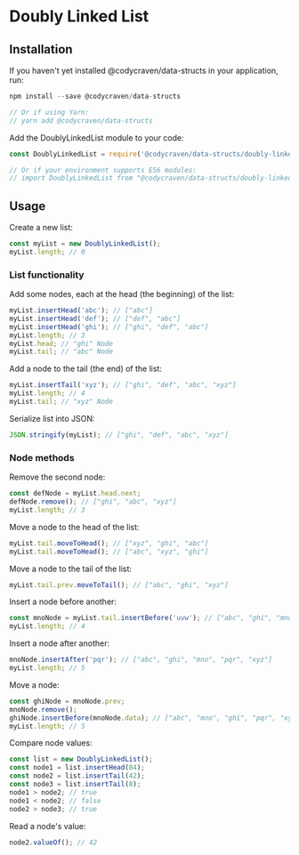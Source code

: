 # Doubly Linked List

## Installation

If you haven't yet installed @codycraven/data-structs in your application, run:

```js
npm install --save @codycraven/data-structs

// Or if using Yarn:
// yarn add @codycraven/data-structs
```

Add the DoublyLinkedList module to your code:

```js
const DoublyLinkedList = require('@codycraven/data-structs/doubly-linked-list');

// Or if your environment supports ES6 modules:
// import DoublyLinkedList from "@codycraven/data-structs/doubly-linked-list"
```

## Usage

Create a new list:

```js
const myList = new DoublyLinkedList();
myList.length; // 0
```

### List functionality

Add some nodes, each at the head (the beginning) of the list:

```js
myList.insertHead('abc'); // ["abc"]
myList.insertHead('def'); // ["def", "abc"]
myList.insertHead('ghi'); // ["ghi", "def", "abc"]
myList.length; // 3
myList.head; // "ghi" Node
myList.tail; // "abc" Node
```

Add a node to the tail (the end) of the list:

```js
myList.insertTail('xyz'); // ["ghi", "def", "abc", "xyz"]
myList.length; // 4
myList.tail; // "xyz" Node
```

Serialize list into JSON:

```js
JSON.stringify(myList); // ["ghi", "def", "abc", "xyz"]
```

### Node methods

Remove the second node:

```js
const defNode = myList.head.next;
defNode.remove(); // ["ghi", "abc", "xyz"]
myList.length; // 3
```

Move a node to the head of the list:

```js
myList.tail.moveToHead(); // ["xyz", "ghi", "abc"]
myList.tail.moveToHead(); // ["abc", "xyz", "ghi"]
```

Move a node to the tail of the list:

```js
myList.tail.prev.moveToTail(); // ["abc", "ghi", "xyz"]
```

Insert a node before another:

```js
const mnoNode = myList.tail.insertBefore('uvw'); // ["abc", "ghi", "mno", "xyz"]
myList.length; // 4
```

Insert a node after another:

```js
mnoNode.insertAfter('pqr'); // ["abc", "ghi", "mno", "pqr", "xyz"]
myList.length; // 5
```

Move a node:

```js
const ghiNode = mnoNode.prev;
mnoNode.remove();
ghiNode.insertBefore(mnoNode.data); // ["abc", "mno", "ghi", "pqr", "xyz"]
myList.length; // 5
```

Compare node values:

```js
const list = new DoublyLinkedList();
const node1 = list.insertHead(84);
const node2 = list.insertTail(42);
const node3 = list.insertTail(8);
node1 > node2; // true
node1 < node2; // false
node2 > node3; // true
```

Read a node's value:

```js
node2.valueOf(); // 42
```

